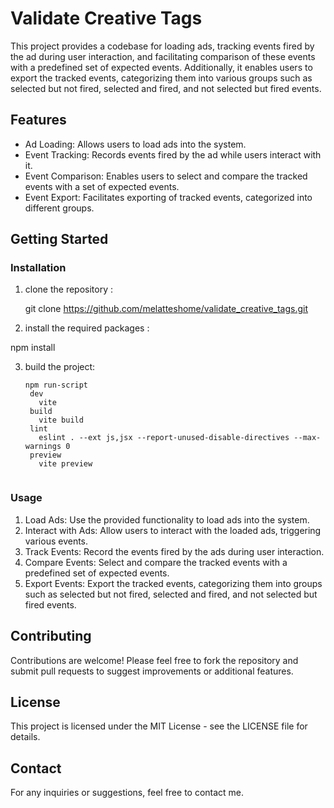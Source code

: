 # Validate Creative Tags
This project provides a codebase for loading ads, tracking events fired by the ad during user interaction, and facilitating comparison of these events with a predefined set of expected events. Additionally, it enables users to export the tracked events, categorizing them into various groups such as selected but not fired, selected and fired, and not selected but fired events.

## Features

-   Ad Loading: Allows users to load ads into the system.
-   Event Tracking: Records events fired by the ad while users interact with it.
-   Event Comparison: Enables users to select and compare the tracked events with a set of expected events.
-   Event Export: Facilitates exporting of tracked events, categorized into different groups.

## Getting Started

### Installation
1. clone the repository :
   
   git clone https://github.com/melatteshome/validate_creative_tags.git
   

2. install the required packages :
   
  npm install 
   

3. build the project:
   ```
   npm run-script
    dev
      vite
    build
      vite build
    lint
      eslint . --ext js,jsx --report-unused-disable-directives --max-warnings 0
    preview
      vite preview
    

### Usage

1.  Load Ads: Use the provided functionality to load ads into the system.
2.  Interact with Ads: Allow users to interact with the loaded ads, triggering various events.
3.  Track Events: Record the events fired by the ads during user interaction.
4.  Compare Events: Select and compare the tracked events with a predefined set of expected events.
5.  Export Events: Export the tracked events, categorizing them into groups such as selected but not fired, selected and fired, and not selected but fired events.

## Contributing

Contributions are welcome! Please feel free to fork the repository and submit pull requests to suggest improvements or additional features.

## License

This project is licensed under the MIT License - see the LICENSE file for details.

## Contact

For any inquiries or suggestions, feel free to contact me.
